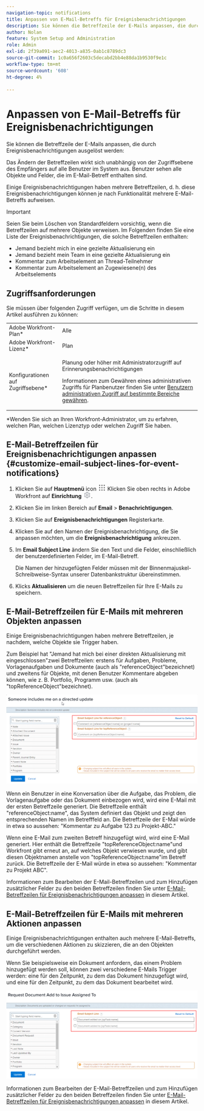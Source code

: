 ```yaml
---
navigation-topic: notifications
title: Anpassen von E-Mail-Betreffs für Ereignisbenachrichtigungen
description: Sie können die Betreffzeile der E-Mails anpassen, die durch Ereignisbenachrichtigungen ausgelöst werden.
author: Nolan
feature: System Setup and Administration
role: Admin
exl-id: 2f39a091-aec2-4013-a835-0ab1c8789dc3
source-git-commit: 1c0a656f2603c5decabd2bb4e88da1b9530f9e1c
workflow-type: tm+mt
source-wordcount: '608'
ht-degree: 4%

---
```


# Anpassen von E-Mail-Betreffs für Ereignisbenachrichtigungen

Sie können die Betreffzeile der E-Mails anpassen, die durch Ereignisbenachrichtigungen ausgelöst werden:

Das Ändern der Betreffzeilen wirkt sich unabhängig von der Zugriffsebene des Empfängers auf alle Benutzer im System aus. Benutzer sehen alle Objekte und Felder, die im E-Mail-Betreff enthalten sind.

Einige Ereignisbenachrichtigungen haben mehrere Betreffzeilen, d. h. diese Ereignisbenachrichtigungen können je nach Funktionalität mehrere E-Mail-Betreffs aufweisen.

>[!IMPORTANT]
>
>Seien Sie beim Löschen von Standardfeldern vorsichtig, wenn die Betreffzeilen auf mehrere Objekte verweisen. Im Folgenden finden Sie eine Liste der Ereignisbenachrichtigungen, die solche Betreffzeilen enthalten:
>
>* Jemand bezieht mich in eine gezielte Aktualisierung ein
>* Jemand bezieht mein Team in eine gezielte Aktualisierung ein
>* Kommentar zum Arbeitselement an Thread-Teilnehmer
>* Kommentar zum Arbeitselement an Zugewiesene(n) des Arbeitselements
>

## Zugriffsanforderungen

Sie müssen über folgenden Zugriff verfügen, um die Schritte in diesem Artikel ausführen zu können:

<table style="table-layout:auto"> 
 <col> 
 </col> 
 <col> 
 </col> 
 <tbody> 
  <tr> 
   <td role="rowheader">Adobe Workfront-Plan*</td> 
   <td>Alle</td> 
  </tr> 
  <tr> 
   <td role="rowheader">Adobe Workfront-Lizenz*</td> 
   <td>Plan</td> 
  </tr> 
  <tr> 
   <td role="rowheader">Konfigurationen auf Zugriffsebene*</td> 
   <td> <p>Planung oder höher mit Administratorzugriff auf Erinnerungsbenachrichtigungen</p> <p>Informationen zum Gewähren eines administrativen Zugriffs für Planbenutzer finden Sie unter <a href="../../../administration-and-setup/add-users/configure-and-grant-access/grant-users-admin-access-certain-areas.md" class="MCXref xref">Benutzern administrativen Zugriff auf bestimmte Bereiche gewähren</a>.</p> </td> 
  </tr> 
 </tbody> 
</table>

&#42;Wenden Sie sich an Ihren Workfront-Administrator, um zu erfahren, welchen Plan, welchen Lizenztyp oder welchen Zugriff Sie haben.

## E-Mail-Betreffzeilen für Ereignisbenachrichtigungen anpassen {#customize-email-subject-lines-for-event-notifications}

1. Klicken Sie auf **Hauptmenü** icon ![](assets/main-menu-icon.png) Klicken Sie oben rechts in Adobe Workfront auf **Einrichtung** ![](assets/gear-icon-settings.png).

1. Klicken Sie im linken Bereich auf **Email** > **Benachrichtigungen**.

1. Klicken Sie auf **Ereignisbenachrichtigungen** Registerkarte.
1. Klicken Sie auf den Namen der Ereignisbenachrichtigung, die Sie anpassen möchten, um die **Ereignisbenachrichtigung** ankreuzen.
1. Im **Email Subject Line** ändern Sie den Text und die Felder, einschließlich der benutzerdefinierten Felder, im E-Mail-Betreff.

   Die Namen der hinzugefügten Felder müssen mit der Binnenmajuskel-Schreibweise-Syntax unserer Datenbankstruktur übereinstimmen. <!--For more information about how our objects and their fields are named in the Workfront database, see the [Adobe Workfront API](../../../wf-api/workfront-api.md).-->

1. Klicks **Aktualisieren** um die neuen Betreffzeilen für Ihre E-Mails zu speichern.

## E-Mail-Betreffzeilen für E-Mails mit mehreren Objekten anpassen

Einige Ereignisbenachrichtigungen haben mehrere Betreffzeilen, je nachdem, welche Objekte sie Trigger haben.

Zum Beispiel hat &quot;Jemand hat mich bei einer direkten Aktualisierung mit eingeschlossen&quot;zwei Betreffzeilen: erstens für Aufgaben, Probleme, Vorlagenaufgaben und Dokumente (auch als &quot;referenceObject&quot;bezeichnet) und zweitens für Objekte, mit denen Benutzer Kommentare abgeben können, wie z. B. Portfolio, Programm usw. (auch als &quot;topReferenceObject&quot;bezeichnet).

![](assets/Ev-not-mult-subj-lines.png)

Wenn ein Benutzer in eine Konversation über die Aufgabe, das Problem, die Vorlagenaufgabe oder das Dokument einbezogen wird, wird eine E-Mail mit der ersten Betreffzeile generiert. Die Betreffzeile enthält &quot;referenceObject:name&quot;, das System definiert das Objekt und zeigt den entsprechenden Namen im Betrefffeld an. Die Betreffzeile der E-Mail würde in etwa so aussehen: &quot;Kommentar zu Aufgabe 123 zu Projekt-ABC.&quot;

Wenn eine E-Mail zum zweiten Betreff hinzugefügt wird, wird eine E-Mail generiert. Hier enthält die Betreffzeile &quot;topReferenceObject:name&quot;und Workfront gibt erneut an, auf welches Objekt verwiesen wurde, und gibt diesen Objektnamen anstelle von &quot;topReferenceObject:name&quot;im Betreff zurück. Die Betreffzeile der E-Mail würde in etwa so aussehen: &quot;Kommentar zu Projekt ABC&quot;.

Informationen zum Bearbeiten der E-Mail-Betreffzeilen und zum Hinzufügen zusätzlicher Felder zu den beiden Betreffzeilen finden Sie unter [E-Mail-Betreffzeilen für Ereignisbenachrichtigungen anpassen](#customize-email-subject-lines-for-event-notifications) in diesem Artikel.

## E-Mail-Betreffzeilen für E-Mails mit mehreren Aktionen anpassen

Einige Ereignisbenachrichtigungen enthalten auch mehrere E-Mail-Betreffs, um die verschiedenen Aktionen zu skizzieren, die an den Objekten durchgeführt werden.

Wenn Sie beispielsweise ein Dokument anfordern, das einem Problem hinzugefügt werden soll, können zwei verschiedene E-Mails Trigger werden: eine für den Zeitpunkt, zu dem das Dokument hinzugefügt wird, und eine für den Zeitpunkt, zu dem das Dokument bearbeitet wird.

![](assets/ev-not-mult-subj-lines-diff-actions.png)

Informationen zum Bearbeiten der E-Mail-Betreffzeilen und zum Hinzufügen zusätzlicher Felder zu den beiden Betreffzeilen finden Sie unter [E-Mail-Betreffzeilen für Ereignisbenachrichtigungen anpassen](#customize-email-subject-lines-for-event-notifications) in diesem Artikel.
